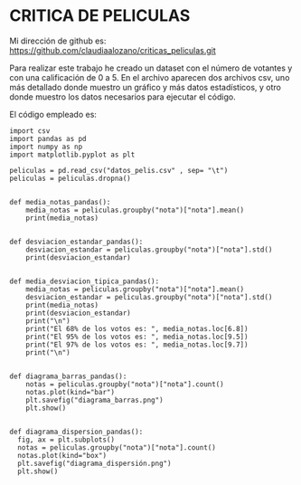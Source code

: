 # CRITICA DE PELICULAS

Mi dirección de github es: https://github.com/claudiaalozano/criticas_peliculas.git

Para realizar este trabajo he creado un dataset con el número de votantes y con una calificación de 0 a 5. En el archivo aparecen dos archivos csv, uno más detallado donde muestro un gráfico y más datos estadísticos, y otro donde muestro los datos necesarios para ejecutar el código.

El código empleado es: 
```
import csv
import pandas as pd
import numpy as np
import matplotlib.pyplot as plt

peliculas = pd.read_csv("datos_pelis.csv" , sep= "\t")
peliculas = peliculas.dropna()


def media_notas_pandas():
    media_notas = peliculas.groupby("nota")["nota"].mean()
    print(media_notas)


def desviacion_estandar_pandas():
    desviacion_estandar = peliculas.groupby("nota")["nota"].std()
    print(desviacion_estandar)


def media_desviacion_tipica_pandas():
    media_notas = peliculas.groupby("nota")["nota"].mean()
    desviacion_estandar = peliculas.groupby("nota")["nota"].std()
    print(media_notas)
    print(desviacion_estandar)
    print("\n")
    print("El 68% de los votos es: ", media_notas.loc[6.8])
    print("El 95% de los votos es: ", media_notas.loc[9.5])
    print("El 97% de los votos es: ", media_notas.loc[9.7])
    print("\n")


def diagrama_barras_pandas():
    notas = peliculas.groupby("nota")["nota"].count()
    notas.plot(kind="bar")
    plt.savefig("diagrama_barras.png")
    plt.show()


def diagrama_dispersion_pandas():
  fig, ax = plt.subplots()
  notas = peliculas.groupby("nota")["nota"].count()
  notas.plot(kind="box")
  plt.savefig("diagrama_dispersión.png")
  plt.show()
    
```
